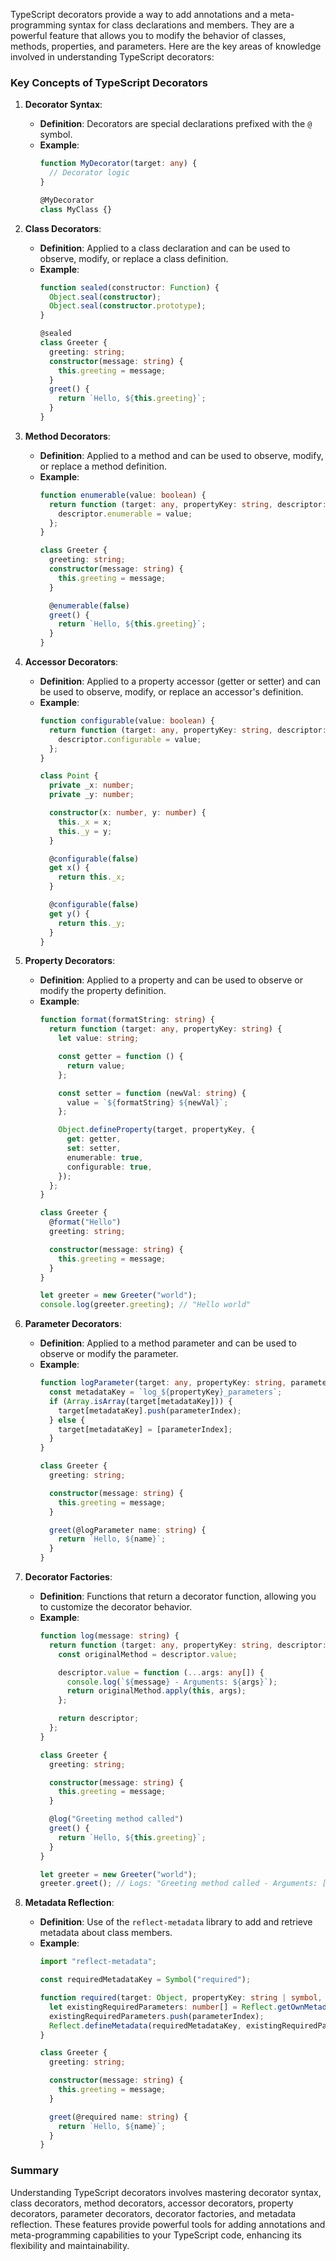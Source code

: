 TypeScript decorators provide a way to add annotations and a meta-programming syntax for class declarations and members. They are a powerful feature that allows you to modify the behavior of classes, methods, properties, and parameters. Here are the key areas of knowledge involved in understanding TypeScript decorators:

### Key Concepts of TypeScript Decorators

1. **Decorator Syntax**:
   - **Definition**: Decorators are special declarations prefixed with the `@` symbol.
   - **Example**:
     ```typescript
     function MyDecorator(target: any) {
       // Decorator logic
     }

     @MyDecorator
     class MyClass {}
     ```

2. **Class Decorators**:
   - **Definition**: Applied to a class declaration and can be used to observe, modify, or replace a class definition.
   - **Example**:
     ```typescript
     function sealed(constructor: Function) {
       Object.seal(constructor);
       Object.seal(constructor.prototype);
     }

     @sealed
     class Greeter {
       greeting: string;
       constructor(message: string) {
         this.greeting = message;
       }
       greet() {
         return `Hello, ${this.greeting}`;
       }
     }
     ```

3. **Method Decorators**:
   - **Definition**: Applied to a method and can be used to observe, modify, or replace a method definition.
   - **Example**:
     ```typescript
     function enumerable(value: boolean) {
       return function (target: any, propertyKey: string, descriptor: PropertyDescriptor) {
         descriptor.enumerable = value;
       };
     }

     class Greeter {
       greeting: string;
       constructor(message: string) {
         this.greeting = message;
       }

       @enumerable(false)
       greet() {
         return `Hello, ${this.greeting}`;
       }
     }
     ```

4. **Accessor Decorators**:
   - **Definition**: Applied to a property accessor (getter or setter) and can be used to observe, modify, or replace an accessor's definition.
   - **Example**:
     ```typescript
     function configurable(value: boolean) {
       return function (target: any, propertyKey: string, descriptor: PropertyDescriptor) {
         descriptor.configurable = value;
       };
     }

     class Point {
       private _x: number;
       private _y: number;

       constructor(x: number, y: number) {
         this._x = x;
         this._y = y;
       }

       @configurable(false)
       get x() {
         return this._x;
       }

       @configurable(false)
       get y() {
         return this._y;
       }
     }
     ```

5. **Property Decorators**:
   - **Definition**: Applied to a property and can be used to observe or modify the property definition.
   - **Example**:
     ```typescript
     function format(formatString: string) {
       return function (target: any, propertyKey: string) {
         let value: string;

         const getter = function () {
           return value;
         };

         const setter = function (newVal: string) {
           value = `${formatString} ${newVal}`;
         };

         Object.defineProperty(target, propertyKey, {
           get: getter,
           set: setter,
           enumerable: true,
           configurable: true,
         });
       };
     }

     class Greeter {
       @format("Hello")
       greeting: string;

       constructor(message: string) {
         this.greeting = message;
       }
     }

     let greeter = new Greeter("world");
     console.log(greeter.greeting); // "Hello world"
     ```

6. **Parameter Decorators**:
   - **Definition**: Applied to a method parameter and can be used to observe or modify the parameter.
   - **Example**:
     ```typescript
     function logParameter(target: any, propertyKey: string, parameterIndex: number) {
       const metadataKey = `log_${propertyKey}_parameters`;
       if (Array.isArray(target[metadataKey])) {
         target[metadataKey].push(parameterIndex);
       } else {
         target[metadataKey] = [parameterIndex];
       }
     }

     class Greeter {
       greeting: string;

       constructor(message: string) {
         this.greeting = message;
       }

       greet(@logParameter name: string) {
         return `Hello, ${name}`;
       }
     }
     ```

7. **Decorator Factories**:
   - **Definition**: Functions that return a decorator function, allowing you to customize the decorator behavior.
   - **Example**:
     ```typescript
     function log(message: string) {
       return function (target: any, propertyKey: string, descriptor: PropertyDescriptor) {
         const originalMethod = descriptor.value;

         descriptor.value = function (...args: any[]) {
           console.log(`${message} - Arguments: ${args}`);
           return originalMethod.apply(this, args);
         };

         return descriptor;
       };
     }

     class Greeter {
       greeting: string;

       constructor(message: string) {
         this.greeting = message;
       }

       @log("Greeting method called")
       greet() {
         return `Hello, ${this.greeting}`;
       }
     }

     let greeter = new Greeter("world");
     greeter.greet(); // Logs: "Greeting method called - Arguments: []"
     ```

8. **Metadata Reflection**:
   - **Definition**: Use of the `reflect-metadata` library to add and retrieve metadata about class members.
   - **Example**:
     ```typescript
     import "reflect-metadata";

     const requiredMetadataKey = Symbol("required");

     function required(target: Object, propertyKey: string | symbol, parameterIndex: number) {
       let existingRequiredParameters: number[] = Reflect.getOwnMetadata(requiredMetadataKey, target, propertyKey) || [];
       existingRequiredParameters.push(parameterIndex);
       Reflect.defineMetadata(requiredMetadataKey, existingRequiredParameters, target, propertyKey);
     }

     class Greeter {
       greeting: string;

       constructor(message: string) {
         this.greeting = message;
       }

       greet(@required name: string) {
         return `Hello, ${name}`;
       }
     }
     ```

### Summary

Understanding TypeScript decorators involves mastering decorator syntax, class decorators, method decorators, accessor decorators, property decorators, parameter decorators, decorator factories, and metadata reflection. These features provide powerful tools for adding annotations and meta-programming capabilities to your TypeScript code, enhancing its flexibility and maintainability.